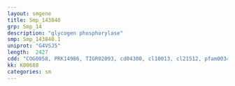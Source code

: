```yaml
---
layout: smgene
title: Smp_143840
grp: Smp_14
description: "glycogen phosphorylase"
smp: Smp_143840.1
uniprot: "G4VSJ5"
length:  2427
cdd: "COG0058, PRK14986, TIGR02093, cd04300, cl10013, cl21512, pfam00343"
kk: K00688
categories: sm
---
```

